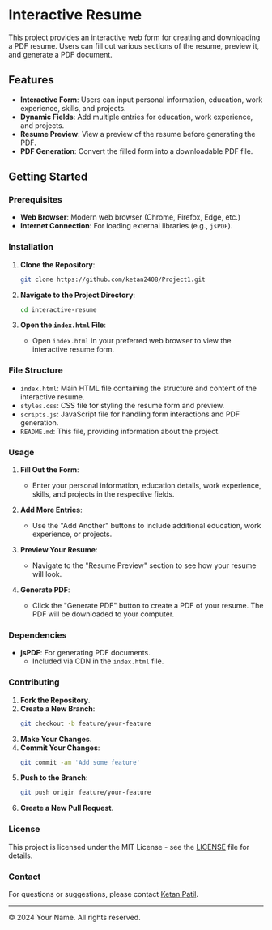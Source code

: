 # Interactive Resume

This project provides an interactive web form for creating and downloading a PDF resume. Users can fill out various sections of the resume, preview it, and generate a PDF document.

## Features

- **Interactive Form**: Users can input personal information, education, work experience, skills, and projects.
- **Dynamic Fields**: Add multiple entries for education, work experience, and projects.
- **Resume Preview**: View a preview of the resume before generating the PDF.
- **PDF Generation**: Convert the filled form into a downloadable PDF file.

## Getting Started

### Prerequisites

- **Web Browser**: Modern web browser (Chrome, Firefox, Edge, etc.)
- **Internet Connection**: For loading external libraries (e.g., `jsPDF`).

### Installation

1. **Clone the Repository**:
    ```bash
    git clone https://github.com/ketan2408/Project1.git
    ```

2. **Navigate to the Project Directory**:
    ```bash
    cd interactive-resume
    ```

3. **Open the `index.html` File**:
    - Open `index.html` in your preferred web browser to view the interactive resume form.

### File Structure

- `index.html`: Main HTML file containing the structure and content of the interactive resume.
- `styles.css`: CSS file for styling the resume form and preview.
- `scripts.js`: JavaScript file for handling form interactions and PDF generation.
- `README.md`: This file, providing information about the project.

### Usage

1. **Fill Out the Form**:
   - Enter your personal information, education details, work experience, skills, and projects in the respective fields.

2. **Add More Entries**:
   - Use the "Add Another" buttons to include additional education, work experience, or projects.

3. **Preview Your Resume**:
   - Navigate to the "Resume Preview" section to see how your resume will look.

4. **Generate PDF**:
   - Click the "Generate PDF" button to create a PDF of your resume. The PDF will be downloaded to your computer.

### Dependencies

- **jsPDF**: For generating PDF documents.
  - Included via CDN in the `index.html` file.

### Contributing

1. **Fork the Repository**.
2. **Create a New Branch**:
    ```bash
    git checkout -b feature/your-feature
    ```
3. **Make Your Changes**.
4. **Commit Your Changes**:
    ```bash
    git commit -am 'Add some feature'
    ```
5. **Push to the Branch**:
    ```bash
    git push origin feature/your-feature
    ```
6. **Create a New Pull Request**.

### License

This project is licensed under the MIT License - see the [LICENSE](LICENSE) file for details.

### Contact

For questions or suggestions, please contact [Ketan Patil](22amtics375@gmail.com).

---

© 2024 Your Name. All rights reserved.
